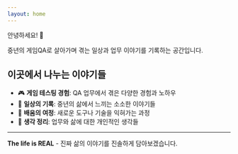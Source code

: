 ```yaml
---
layout: home
---
```


안녕하세요! 👋

중년의 게임QA로 살아가며 겪는 일상과 업무 이야기를 기록하는 공간입니다.

## 이곳에서 나누는 이야기들

- 🎮 **게임 테스팅 경험**: QA 업무에서 겪은 다양한 경험과 노하우
- 💭 **일상의 기록**: 중년의 삶에서 느끼는 소소한 이야기들  
- 🔧 **배움의 여정**: 새로운 도구나 기술을 익혀가는 과정
- 📝 **생각 정리**: 업무와 삶에 대한 개인적인 생각들

---

**The life is REAL** - 진짜 삶의 이야기를 진솔하게 담아보겠습니다.
